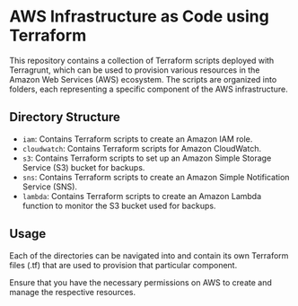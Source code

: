 # AWS Infrastructure as Code using Terraform

This repository contains a collection of Terraform scripts deployed with Terragrunt, which can be used to provision various resources in the Amazon Web Services (AWS) ecosystem. The scripts are organized into folders, each representing a specific component of the AWS infrastructure.

## Directory Structure

* `iam`: Contains Terraform scripts to create an Amazon IAM role.
* `cloudwatch`: Contains Terraform scripts for Amazon CloudWatch.
* `s3`: Contains Terraform scripts to set up an Amazon Simple Storage Service (S3) bucket for backups.
* `sns`: Contains Terraform scripts to create an Amazon Simple Notification Service (SNS).
* `lambda`: Contains Terraform scripts to create an Amazon Lambda function to monitor the S3 bucket used for backups.

## Usage

Each of the directories can be navigated into and contain its own Terraform files (.tf) that are used to provision that particular component.

Ensure that you have the necessary permissions on AWS to create and manage the respective resources.
